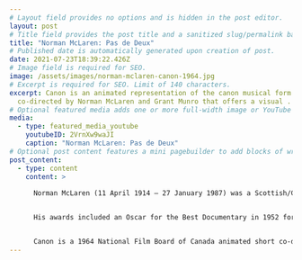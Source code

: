 ```yaml
---
# Layout field provides no options and is hidden in the post editor.
layout: post
# Title field provides the post title and a sanitized slug/permalink based on the title content. !!! Use a descriptive title and then do not change it !!!
title: "Norman McLaren: Pas de Deux"
# Published date is automatically generated upon creation of post.
date: 2021-07-23T18:39:22.426Z
# Image field is required for SEO.
image: /assets/images/norman-mclaren-canon-1964.jpg
# Excerpt is required for SEO. Limit of 140 characters.
excerpt: Canon is an animated representation of the canon musical form.
  co-directed by Norman McLaren and Grant Munro that offers a visual .
# Optional featured media adds one or more full-width image or YouTube embeds to the top of the post.
media:
  - type: featured_media_youtube
    youtubeID: 2VrnXw9waJI
    caption: "Norman McLaren: Pas de Deux"
# Optional post content features a mini pagebuilder to add blocks of written content, images, and YouTube embeds to the post. Recommended at least one instance of WYSIWYG block.
post_content:
  - type: content
    content: >
      
      Norman McLaren (11 April 1914 – 27 January 1987) was a Scottish/Canadian animator, director and producer known for his work for the National Film Board of Canada (NFB). He was a pioneer in a number of areas of animation and filmmaking, including hand-drawn animation, drawn-on-film animation, visual music, abstract film, pixilation and graphical sound.


      His awards included an Oscar for the Best Documentary in 1952 for Neighbours, a Silver Bear for best short documentary at the 1956 Berlin International Film Festival Rythmetic and a 1969 BAFTA Award for Best Animated Film for Pas de deux.


      Canon is a 1964 National Film Board of Canada animated short co-directed by Norman McLaren and Grant Munro that offers a visual representation of the canon musical form through three animated segments. The soundtrack combines both a recorded classical score by Eldon Rathburn and electronic sounds produced via synthesizer. Canon received a Canadian Film Award "Diploma of Merit" in the Arts and Experimental category.
---
```

